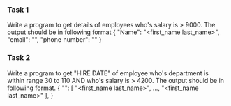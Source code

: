### Task 1


Write a program to get details of employees who's salary is > 9000. The output should
be in following format
{
"Name": "<first_name last_name>",
"email": "<email>",
"phone number": "<phone number without DOT>"
}



### Task 2

Write a program to get "HIRE DATE" of employee who's department is within range 30
to 110 AND who's salary is > 4200.
The output should be in following format.
{
"<HIRE DATE in YYYY-MM-DD format>": [
"<first_name last_name>",
...,
"<first_name last_name>"
],
}


